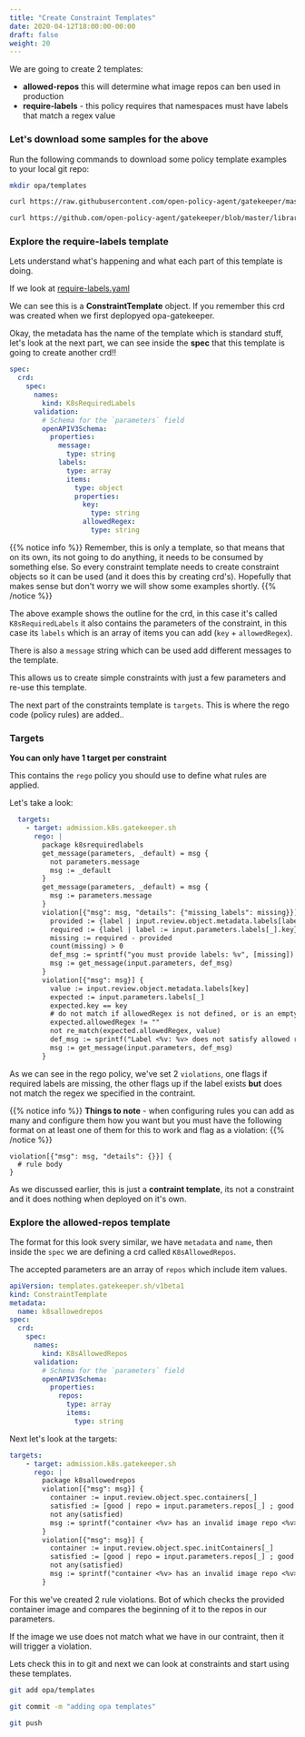 ```yaml
---
title: "Create Constraint Templates"
date: 2020-04-12T18:00:00-00:00
draft: false
weight: 20
---
```


We are going to create 2 templates:

- **allowed-repos** this will determine what image repos can ben used in production
- **require-labels** - this policy requires that namespaces must have labels that match a regex value

### Let's download some samples for the above


Run the following commands to download some policy template examples to your local git repo:

```bash
mkdir opa/templates
```

```bash
curl https://raw.githubusercontent.com/open-policy-agent/gatekeeper/master/library/general/allowedrepos/template.yaml -o opa/templates/allowed-repos.yaml
```
```bash
curl https://github.com/open-policy-agent/gatekeeper/blob/master/library/general/requiredlabels/template.yaml -o opa/templates/require-labels.yaml

```

### Explore the require-labels template

Lets understand what's happening and what each part of this template is doing.

If we look at [require-labels.yaml](.opa/templates/require-labels.yaml)

We can see this is a **ConstraintTemplate** object. If you remember this crd was created when we first deplopyed opa-gatekeeper.


Okay, the metadata has the name of the template which is standard stuff, let's look at the next part, we can see inside the **spec** that this template is going to create another crd!!

```yaml
spec:
  crd:
    spec:
      names:
        kind: K8sRequiredLabels
      validation:
        # Schema for the `parameters` field
        openAPIV3Schema:
          properties:
            message:
              type: string
            labels:
              type: array
              items:
                type: object
                properties:
                  key:
                    type: string
                  allowedRegex:
                    type: string
```

{{% notice info %}}
Remember, this is only a template, so that means that on its own, its not going to do anything, it needs to be consumed by something else. So every constraint template needs to create constraint objects so it can be used (and it does this by creating crd's). Hopefully that makes sense but don't worry we will show some examples shortly.
{{% /notice %}}

The above example shows the outline for the crd, in this case it's called `K8sRequiredLabels` it also contains the parameters of the constraint, in this case its `labels` which is an array of items you can add (`key` + `allowedRegex`).

There is also a `message` string which can be used add different messages to the template.

This allows us to create simple constraints with just a few parameters and re-use this template.

The next part of the constraints template is `targets`. This is where the rego code (policy rules) are added..

### Targets


**You can only have 1 target per constraint**

This contains the `rego` policy you should use to define what rules are applied.

Let's take a look:

```yaml
  targets:
    - target: admission.k8s.gatekeeper.sh
      rego: |
        package k8srequiredlabels
        get_message(parameters, _default) = msg {
          not parameters.message
          msg := _default
        }
        get_message(parameters, _default) = msg {
          msg := parameters.message
        }
        violation[{"msg": msg, "details": {"missing_labels": missing}}] {
          provided := {label | input.review.object.metadata.labels[label]}
          required := {label | label := input.parameters.labels[_].key}
          missing := required - provided
          count(missing) > 0
          def_msg := sprintf("you must provide labels: %v", [missing])
          msg := get_message(input.parameters, def_msg)
        }
        violation[{"msg": msg}] {
          value := input.review.object.metadata.labels[key]
          expected := input.parameters.labels[_]
          expected.key == key
          # do not match if allowedRegex is not defined, or is an empty string
          expected.allowedRegex != ""
          not re_match(expected.allowedRegex, value)
          def_msg := sprintf("Label <%v: %v> does not satisfy allowed regex: %v", [key, value, expected.allowedRegex])
          msg := get_message(input.parameters, def_msg)
        }
```

As we can see in the rego policy, we've set 2 `violations`, one flags if required labels are missing, the other flags up if the label exists **but** does not match the regex we specified in the contraint.

{{% notice info %}}
**Things to note** - when configuring rules you can add as many and configure them how you want but you must have the following format on at least one of them for this to work and flag as a violation:
{{% /notice %}}

```
violation[{"msg": msg, "details": {}}] {
  # rule body
}
```


As we discussed earlier, this is just a **contraint template**, its not a constraint and it does nothing when deployed on it's own.

### Explore the allowed-repos template

The format for this look svery similar, we have `metadata` and `name`, then inside the `spec` we are defining a crd called `K8sAllowedRepos`.

The accepted parameters are an array of `repos` which include item values.

```yaml
apiVersion: templates.gatekeeper.sh/v1beta1
kind: ConstraintTemplate
metadata:
  name: k8sallowedrepos
spec:
  crd:
    spec:
      names:
        kind: K8sAllowedRepos
      validation:
        # Schema for the `parameters` field
        openAPIV3Schema:
          properties:
            repos:
              type: array
              items:
                type: string
```

Next let's look at the targets:

```yaml  
targets:
    - target: admission.k8s.gatekeeper.sh
      rego: |
        package k8sallowedrepos
        violation[{"msg": msg}] {
          container := input.review.object.spec.containers[_]
          satisfied := [good | repo = input.parameters.repos[_] ; good = startswith(container.image, repo)]
          not any(satisfied)
          msg := sprintf("container <%v> has an invalid image repo <%v>, allowed repos are %v", [container.name, container.image, input.parameters.repos])
        }
        violation[{"msg": msg}] {
          container := input.review.object.spec.initContainers[_]
          satisfied := [good | repo = input.parameters.repos[_] ; good = startswith(container.image, repo)]
          not any(satisfied)
          msg := sprintf("container <%v> has an invalid image repo <%v>, allowed repos are %v", [container.name, container.image, input.parameters.repos])
        }
```

For this we've created 2 rule violations. Bot of which checks the provided container image and compares the beginning of it to the repos in our parameters.

If the image we use does not match what we have in our contraint, then it will trigger a violation. 

Lets check this in to git and next we can look at constraints and start using these templates.

```bash
git add opa/templates
```
```bash
git commit -m "adding opa templates"
```
```bash
git push
```


